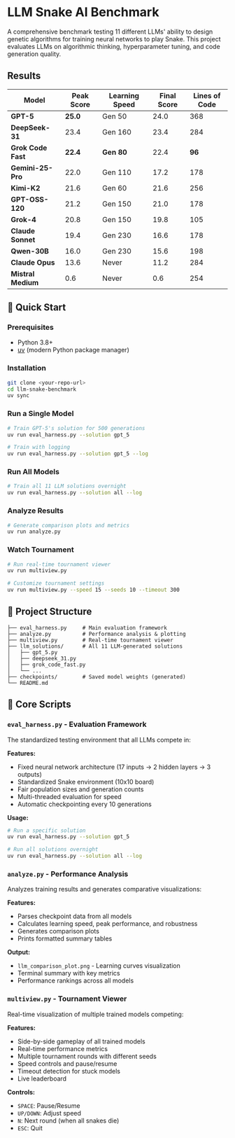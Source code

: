 # LLM Snake AI Benchmark

A comprehensive benchmark testing 11 different LLMs' ability to design genetic algorithms for training neural networks to play Snake. This project evaluates LLMs on algorithmic thinking, hyperparameter tuning, and code generation quality.

##  Results

| Model | Peak Score | Learning Speed | Final Score | Lines of Code |
|-------|------------|----------------|-------------|---------------|
| **GPT-5** | **25.0** | Gen 50 | 24.0 | 368 |
| **DeepSeek-31** | 23.4 | Gen 160 | 23.4 | 284 |
| **Grok Code Fast** | **22.4** | **Gen 80** | 22.4 | **96** |
| **Gemini-25-Pro** | 22.0 | Gen 110 | 17.2 | 178 |
| **Kimi-K2** | 21.6 | Gen 60 | 21.6 | 256 |
| **GPT-OSS-120** | 21.2 | Gen 150 | 21.0 | 178 |
| **Grok-4** | 20.8 | Gen 150 | 19.8 | 105 |
| **Claude Sonnet** | 19.4 | Gen 230 | 16.6 | 178 |
| **Qwen-30B** | 16.0 | Gen 230 | 15.6 | 198 |
| **Claude Opus** | 13.6 | Never | 11.2 | 284 |
| **Mistral Medium** | 0.6 | Never | 0.6 | 254 |

## 🚀 Quick Start

### Prerequisites
- Python 3.8+
- [uv](https://github.com/astral-sh/uv) (modern Python package manager)

### Installation
```bash
git clone <your-repo-url>
cd llm-snake-benchmark
uv sync
```

### Run a Single Model
```bash
# Train GPT-5's solution for 500 generations
uv run eval_harness.py --solution gpt_5

# Train with logging
uv run eval_harness.py --solution gpt_5 --log
```

### Run All Models
```bash
# Train all 11 LLM solutions overnight
uv run eval_harness.py --solution all --log
```

### Analyze Results
```bash
# Generate comparison plots and metrics
uv run analyze.py
```

### Watch Tournament
```bash
# Run real-time tournament viewer
uv run multiview.py

# Customize tournament settings
uv run multiview.py --speed 15 --seeds 10 --timeout 300
```

## 📁 Project Structure

```
├── eval_harness.py     # Main evaluation framework
├── analyze.py          # Performance analysis & plotting
├── multiview.py        # Real-time tournament viewer
├── llm_solutions/      # All 11 LLM-generated solutions
│   ├── gpt_5.py
│   ├── deepseek_31.py
│   ├── grok_code_fast.py
│   └── ...
├── checkpoints/        # Saved model weights (generated)
└── README.md
```

## 🔧 Core Scripts

### `eval_harness.py` - Evaluation Framework
The standardized testing environment that all LLMs compete in:

**Features:**
- Fixed neural network architecture (17 inputs → 2 hidden layers → 3 outputs)
- Standardized Snake environment (10x10 board)
- Fair population sizes and generation counts
- Multi-threaded evaluation for speed
- Automatic checkpointing every 10 generations

**Usage:**
```bash
# Run a specific solution
uv run eval_harness.py --solution gpt_5

# Run all solutions overnight
uv run eval_harness.py --solution all --log
```

### `analyze.py` - Performance Analysis
Analyzes training results and generates comparative visualizations:

**Features:**
- Parses checkpoint data from all models
- Calculates learning speed, peak performance, and robustness
- Generates comparison plots
- Prints formatted summary tables

**Output:**
- `llm_comparison_plot.png` - Learning curves visualization
- Terminal summary with key metrics
- Performance rankings across all models

### `multiview.py` - Tournament Viewer
Real-time visualization of multiple trained models competing:

**Features:**
- Side-by-side gameplay of all trained models
- Real-time performance metrics
- Multiple tournament rounds with different seeds
- Speed controls and pause/resume
- Timeout detection for stuck models
- Live leaderboard

**Controls:**
- `SPACE`: Pause/Resume
- `UP/DOWN`: Adjust speed
- `N`: Next round (when all snakes die)
- `ESC`: Quit
